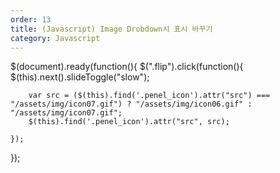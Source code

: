 ```yaml
---
order: 13
title: (Javascript) Image Drobdown시 표시 바꾸기
category: Javascript
---
```


$(document).ready(function(){
    $(".flip").click(function(){
        $(this).next().slideToggle("slow");
        
        var src = ($(this).find('.penel_icon').attr("src") === "/assets/img/icon07.gif") ? "/assets/img/icon06.gif" : "/assets/img/icon07.gif";
        $(this).find('.penel_icon').attr("src", src); 

    });
});
